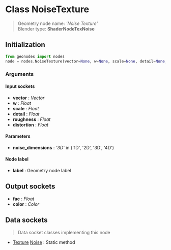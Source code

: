 
# Class NoiseTexture

> Geometry node name: _'Noise Texture'_<br>Blender type:  **ShaderNodeTexNoise**

## Initialization


```python
from geonodes import nodes
node = nodes.NoiseTexture(vector=None, w=None, scale=None, detail=None, roughness=None, distortion=None, noise_dimensions='3D', label=None)
```


### Arguments


#### Input sockets



- **vector** : _Vector_
- **w** : _Float_
- **scale** : _Float_
- **detail** : _Float_
- **roughness** : _Float_
- **distortion** : _Float_



#### Parameters



- **noise_dimensions** : _'3D'_ in ('1D', '2D', '3D', '4D')



#### Node label



- **label** : Geometry node label



## Output sockets



- **fac** : _Float_
- **color** : _Color_



## Data sockets

> Data socket classes implementing this node


- [Texture](./sockets/Texture.md) [Noise](./sockets/Texture.md#noise) : Static method


